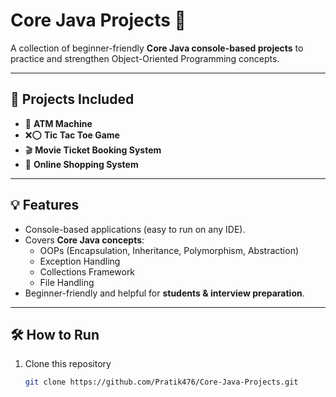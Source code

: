 # Core Java Projects 🚀

A collection of beginner-friendly **Core Java console-based projects** to practice and strengthen Object-Oriented Programming concepts.

---

## 📌 Projects Included
- 🏧 **ATM Machine**
- ❌⭕ **Tic Tac Toe Game**
- 🎬 **Movie Ticket Booking System**
- 🛒 **Online Shopping System**

---

## 💡 Features
- Console-based applications (easy to run on any IDE).
- Covers **Core Java concepts**:
  - OOPs (Encapsulation, Inheritance, Polymorphism, Abstraction)
  - Exception Handling
  - Collections Framework
  - File Handling  
- Beginner-friendly and helpful for **students & interview preparation**.

---

## 🛠️ How to Run
1. Clone this repository  
   ```bash
   git clone https://github.com/Pratik476/Core-Java-Projects.git
